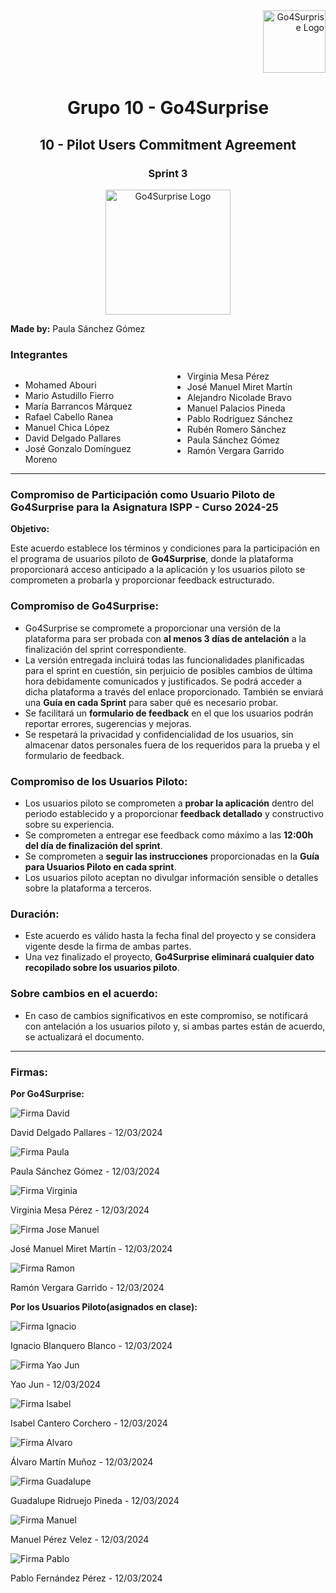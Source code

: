 <div align="right">
    <img src="../logo_US.png" alt="Go4Surprise Logo" width="100">
</div>
<div align="center">

# Grupo 10 - Go4Surprise

## 10 - Pilot Users Commitment Agreement

### Sprint 3

<img src="../logo_Go4Surprise.png" alt="Go4Surprise Logo" width="200">

</div>

**Made by:** Paula Sánchez Gómez

### Integrantes
<div style="columns: 2; -webkit-columns: 2; -moz-columns: 2;">

- Mohamed Abouri  
- Mario Astudillo Fierro  
- María Barrancos Márquez  
- Rafael Cabello Ranea  
- Manuel Chica López  
- David Delgado Pallares  
- José Gonzalo Domínguez Moreno  
- Virginia Mesa Pérez  
- José Manuel Miret Martín  
- Alejandro Nicolade Bravo  
- Manuel Palacios Pineda  
- Pablo Rodríguez Sánchez  
- Rubén Romero Sánchez  
- Paula Sánchez Gómez  
- Ramón Vergara Garrido  

</div>

---

### **Compromiso de Participación como Usuario Piloto de Go4Surprise para la Asignatura ISPP - Curso 2024-25**

**Objetivo:**

Este acuerdo establece los términos y condiciones para la participación en el programa de usuarios piloto de **Go4Surprise**, donde la plataforma proporcionará acceso anticipado a la aplicación y los usuarios piloto se comprometen a probarla y proporcionar feedback estructurado.

### **Compromiso de Go4Surprise**:

- Go4Surprise se compromete a proporcionar una versión de la plataforma para ser probada con **al menos 3 días de antelación** a la finalización del sprint correspondiente.
- La versión entregada incluirá todas las funcionalidades planificadas para el sprint en cuestión, sin perjuicio de posibles cambios de última hora debidamente comunicados y justificados. Se podrá acceder a dicha plataforma a través del enlace proporcionado. También se enviará una **Guía en cada Sprint** para saber qué es necesario probar.
- Se facilitará un **formulario de feedback** en el que los usuarios podrán reportar errores, sugerencias y mejoras.
- Se respetará la privacidad y confidencialidad de los usuarios, sin almacenar datos personales fuera de los requeridos para la prueba y el formulario de feedback.

### **Compromiso de los Usuarios Piloto**:

- Los usuarios piloto se comprometen a **probar la aplicación** dentro del periodo establecido y a proporcionar **feedback detallado** y constructivo sobre su experiencia.
- Se comprometen a entregar ese feedback como máximo a las **12:00h del día de finalización del sprint**.
- Se comprometen a **seguir las instrucciones** proporcionadas en la **Guía para Usuarios Piloto en cada sprint**.
- Los usuarios piloto aceptan no divulgar información sensible o detalles sobre la plataforma a terceros.

### **Duración**:

- Este acuerdo es válido hasta la fecha final del proyecto y se considera vigente desde la firma de ambas partes.
- Una vez finalizado el proyecto, **Go4Surprise eliminará cualquier dato recopilado sobre los usuarios piloto**.

### **Sobre cambios en el acuerdo**:

- En caso de cambios significativos en este compromiso, se notificará con antelación a los usuarios piloto y, si ambas partes están de acuerdo, se actualizará el documento.

---

### **Firmas:**

**Por Go4Surprise:** 

![Firma David](firmas/firmaDavidDelgado.png)

David Delgado Pallares - 12/03/2024

![Firma Paula](firmas/firmaPaulaSanchez.jpg)

Paula Sánchez Gómez - 12/03/2024

![Firma Virginia](firmas/firmaVirginiaMesa.png)

Virginia Mesa Pérez - 12/03/2024

![Firma Jose Manuel](firmas/firmaJoseManuel.png)

José Manuel Miret Martín - 12/03/2024

![Firma Ramon](firmas/firmaRamon.png)

Ramón Vergara Garrido  - 12/03/2024

**Por los Usuarios Piloto(asignados en clase):**  

![Firma Ignacio](firmas/firmaIgnacioBlanquero.jpg)

Ignacio Blanquero Blanco - 12/03/2024

![Firma Yao Jun](firmas/firmaYaoJun.jpg)

Yao Jun - 12/03/2024

![Firma Isabel](firmas/firmaIsabel.jpg)

Isabel Cantero Corchero - 12/03/2024

![Firma Alvaro](firmas/firmaAlvaroMartin.jpg)

Álvaro Martín Muñoz - 12/03/2024

![Firma Guadalupe](firmas/firmaGuadalupe.jpg)

Guadalupe Ridruejo Pineda - 12/03/2024

![Firma Manuel](firmas/firmaManuel.jpg)

Manuel Pérez Velez - 12/03/2024

![Firma Pablo](firmas/firmaPablo.jpg)

Pablo Fernández Pérez - 12/03/2024